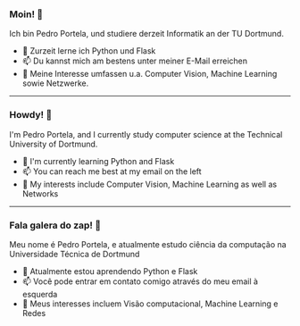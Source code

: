 ### Moin! 👋

Ich bin Pedro Portela, und studiere derzeit Informatik an der TU Dortmund.

- 🌱 Zurzeit lerne ich Python und Flask
- 📫 Du kannst mich am bestens unter meiner E-Mail erreichen
- 👀 Meine Interesse umfassen u.a. Computer Vision, Machine Learning sowie Netzwerke.
---

### Howdy! 👋

I'm Pedro Portela, and I currently study computer science at the Technical University of Dortmund.

- 🌱 I'm currently learning Python and Flask
- 📫 You can reach me best at my email on the left
- 👀 My interests include Computer Vision, Machine Learning as well as Networks
---

### Fala galera do zap! 👋

Meu nome é Pedro Portela, e atualmente estudo ciência da computação na Universidade Técnica de Dortmund

- 🌱 Atualmente estou aprendendo Python e Flask
- 📫 Você pode entrar em contato comigo através do meu email à esquerda
- 👀 Meus interesses incluem Visão computacional, Machine Learning e Redes
